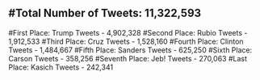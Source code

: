 #Total Number of Tweets: 11,322,593 
---
#First Place: Trump Tweets - 4,902,328
#Second Place: Rubio Tweets - 1,912,533
#Third Place: Cruz Tweets - 1,528,160
#Fourth Place: Clinton Tweets - 1,484,667
#Fifth Place: Sanders Tweets - 625,250
#Sixth Place: Carson Tweets - 358,256
#Seventh Place: Jeb! Tweets - 270,063
#Last Place: Kasich Tweets - 242,341

